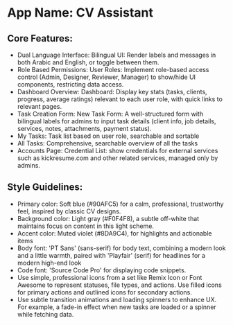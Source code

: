 # **App Name**: CV Assistant

## Core Features:

- Dual Language Interface: Bilingual UI: Render labels and messages in both Arabic and English, or toggle between them.
- Role Based Permissions: User Roles: Implement role-based access control (Admin, Designer, Reviewer, Manager) to show/hide UI components, restricting data access.
- Dashboard Overview: Dashboard: Display key stats (tasks, clients, progress, average ratings) relevant to each user role, with quick links to relevant pages.
- Task Creation Form: New Task Form:  A well-structured form with bilingual labels for admins to input task details (client info, job details, services, notes, attachments, payment status).
- My Tasks: Task list based on user role, searchable and sortable
- All Tasks: Comprehensive, searchable overview of all the tasks
- Accounts Page: Credential List: show credentials for external services such as kickresume.com and other related services, managed only by admins.

## Style Guidelines:

- Primary color: Soft blue (#90AFC5) for a calm, professional, trustworthy feel, inspired by classic CV designs.
- Background color: Light gray (#F0F4F8), a subtle off-white that maintains focus on content in this light scheme.
- Accent color: Muted violet (#8DA9C4), for highlights and actionable items
- Body font: 'PT Sans' (sans-serif) for body text, combining a modern look and a little warmth, paired with 'Playfair' (serif) for headlines for a modern high-end look
- Code font: 'Source Code Pro' for displaying code snippets.
- Use simple, professional icons from a set like Remix Icon or Font Awesome to represent statuses, file types, and actions. Use filled icons for primary actions and outlined icons for secondary actions.
- Use subtle transition animations and loading spinners to enhance UX. For example, a fade-in effect when new tasks are loaded or a spinner while fetching data.
